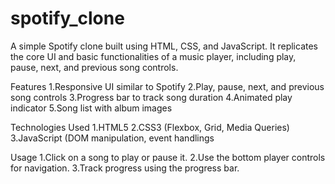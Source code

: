 # spotify_clone
A simple Spotify clone built using HTML, CSS, and JavaScript. It replicates the core UI and basic functionalities of a music player, including play, pause, next, and previous song controls.

Features
1.Responsive UI similar to Spotify
2.Play, pause, next, and previous song controls
3.Progress bar to track song duration
4.Animated play indicator
5.Song list with album images

Technologies Used
1.HTML5
2.CSS3 (Flexbox, Grid, Media Queries)
3.JavaScript (DOM manipulation, event handlings 

Usage
1.Click on a song to play or pause it.
2.Use the bottom player controls for navigation.
3.Track progress using the progress bar.
